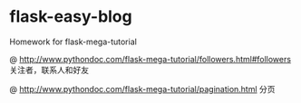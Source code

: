 # flask-easy-blog
Homework for flask-mega-tutorial

@ http://www.pythondoc.com/flask-mega-tutorial/followers.html#followers
关注者，联系人和好友

@ http://www.pythondoc.com/flask-mega-tutorial/pagination.html 分页
